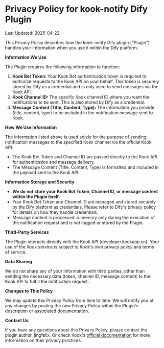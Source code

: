 # Privacy Policy for kook-notify Dify Plugin

Last Updated: 2025-04-22

This Privacy Policy describes how the kook-notify Dify plugin ("Plugin") handles your information when you use it within the Dify platform.

**Information We Use**

The Plugin requires the following information to function:

1.  **Kook Bot Token:** Your Kook Bot authentication token is required to authorize requests to the Kook API on your behalf. This token is securely stored by Dify as a credential and is only used to send messages via the Kook API.
2.  **Kook Channel ID:** The specific Kook channel ID where you want the notifications to be sent. This is also stored by Dify as a credential.
3.  **Message Content (Title, Content, Type):** The information you provide (title, content, type) to be included in the notification message sent to Kook.

**How We Use Information**

The information listed above is used solely for the purpose of sending notification messages to the specified Kook channel via the official Kook API.

*   The Kook Bot Token and Channel ID are passed directly to the Kook API for authentication and message delivery.
*   The Message Content (Title, Content, Type) is formatted and included in the payload sent to the Kook API.

**Information Storage and Security**

*   **We do not store your Kook Bot Token, Channel ID, or message content within the Plugin itself.**
*   Your Kook Bot Token and Channel ID are managed and stored securely by the Dify platform as credentials. Please refer to Dify's privacy policy for details on how they handle credentials.
*   Message content is processed in memory only during the execution of the notification request and is not logged or stored by the Plugin.

**Third-Party Services**

The Plugin interacts directly with the Kook API (developer.kookapp.cn). Your use of the Kook service is subject to Kook's own privacy policy and terms of service.

**Data Sharing**

We do not share any of your information with third parties, other than sending the necessary data (token, channel ID, message content) to the Kook API to fulfill the notification request.

**Changes to This Policy**

We may update this Privacy Policy from time to time. We will notify you of any changes by posting the new Privacy Policy within the Plugin's description or associated documentation.

**Contact Us**

If you have any questions about this Privacy Policy, please contact the plugin author, jingfelix. Or check Kook's [official documentation](https://www.kookapp.cn/privacy.html) for more information on their privacy practices.